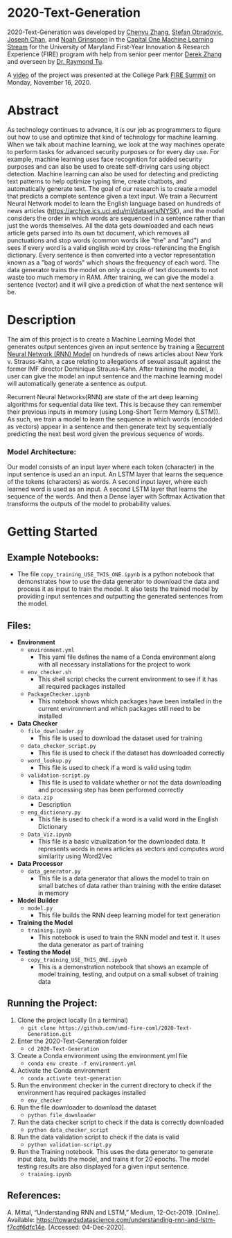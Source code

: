 # 2020-Text-Generation
2020-Text-Generation was developed by [Chenyu Zhang](czhang21@terpmail.umd.edu), [Stefan Obradovic](sobrad@umd.edu), [Joseph Chan](jchan123@terpmail.umd.edu), and [Noah Grinspoon](ngrinspoon@gmail.com) in the [Capital One Machine Learning Stream](https://www.fire.umd.edu/coml) for the University of Maryland First-Year Innovation & Research Experience (FIRE) program with help from senior peer mentor [Derek Zhang](dzhang21@terpmail.umd.edu) and overseen by [Dr. Raymond Tu](https://huahongtu.me/).

A [video](https://www.youtube.com/watch?v=-vTMY6ZG2iI) of the project was presented at the College Park [FIRE Summit](https://www.fire.umd.edu/summit) on Monday, November 16, 2020.

# Abstract
As technology continues to advance, it is our job as programmers to figure out how to use and optimize that kind of technology for machine learning. When we talk about machine learning, we look at the way machines operate to perform tasks for advanced security purposes or for every day use. For example, machine learning uses face recognition for added security purposes and can also be used to create self-driving cars using object detection. Machine learning can also be used for detecting and predicting text patterns to help optimize typing time, create chatbots, and automatically generate text. The goal of our research is to create a model that predicts a complete sentence given a text input. We train a Recurrent Neural Network model to learn the English language based on hundreds of news articles (https://archive.ics.uci.edu/ml/datasets/NYSK), and the model considers the order in which words are sequenced in a sentence rather than just the words themselves. All the data gets downloaded and each news article gets parsed into its own txt document, which removes all punctuations and stop words (common words like "the" and "and") and sees if every word is a valid english word by cross-referencing the English dictionary. Every sentence is then converted into a vector representation known as a "bag of words" which shows the frequency of each word. The data generator trains the model on only a couple of text documents to not waste too much memory in RAM. After training, we can give the model a sentence (vector) and it will give a prediction of what the next sentence will be.

# Description
The aim of this project is to create a Machine Learning Model that generates output sentences given an input sentence by training a [Recurrent Neural Network (RNN) Model](https://en.wikipedia.org/wiki/Recurrent_neural_network) on hundreds of news articles about New York v. Strauss-Kahn, a case relating to allegations of sexual assault against the former IMF director Dominique Strauss-Kahn. After training the model, a user can give the model an input sentence and the machine learning model will automatically generate a sentence as output.

Recurrent Neural Networks(RNN) are state of the art deep learning algorithms for sequential data like text. This is because they can remember their previous inputs in memory (using Long-Short Term Memory (LSTM)). As such, we train a model to learn the sequence in which words (encodded as vectors) appear in a sentence and then generate text by sequentially predicting the next best word given the previous sequence of words.

### Model Architecture:
Our model consists of an input layer where each token (character) in the input sentence is used an an input. An LSTM layer that learns the sequence of the tokens (characters) as words. A second input layer, where each learned word is used as an input. A second LSTM layer that learns the sequence of the words. And then a Dense layer with Softmax Activation that transforms the outputs of the model to probability values. 
 

# Getting Started
## Example Notebooks:
* The file `copy_training_USE_THIS_ONE.ipynb` is a python notebook that demonstrates how to use the data generator to download the data and process it as input to train the model. It also tests the trained model by providing input sentences and outputting the generated sentences from the model.

## Files:
* **Environment**
   * `environment.yml`
     * This yaml file defines the name of a Conda environment along with all necessary installations for the project to work
   * `env_checker.sh`
     * This shell script checks the current environment to see if it has all required packages installed
   * `PackageChecker.ipynb`
     * This notebook shows which packages have been installed in the current environment and which packages still need to be installed
* **Data Checker**
   * `file_downloader.py`
     * This file is used to download the dataset used for training
   * `data_checker_script.py`
     * This file is used to check if the dataset has downloaded correctly
   * `word_lookup.py`
     * This file is used to check if a word is valid using tqdm
   * `validation-script.py`
     * This file is used to validate whether or not the data downloading and processing step has been performed correctly
   * `data.zip`
     * Description
   * `eng_dictionary.py`
     * This file is used to check if a word is a valid word in the English Dictionary
   * `Data_Viz.ipynb`
     * This file is a basic vizualization for the downloaded data. It represents words in news articles as vectors and computes word similarity using Word2Vec
* **Data Processor**
   * `data_generator.py`
     * This file is a data generator that allows the model to train on small batches of data rather than training with the entire dataset in memory
* **Model Builder**
   * `model.py`
     * This file builds the RNN deep learning model for text generation
* **Training the Model**
   * `training.ipynb`
     * This notebook is used to train the RNN model and test it. It uses the data generator as part of training
* **Testing the Model**
   * `copy_training_USE_THIS_ONE.ipynb`
     * This is a demonstration notebook that shows an example of model training, testing, and output on a small subset of training data

## Running the Project:
1. Clone the project locally (In a terminal)
   * `git clone https://github.com/umd-fire-coml/2020-Text-Generation.git`
2. Enter the 2020-Text-Generation folder
   * `cd 2020-Text-Generation`
3. Create a Conda environment using the environment.yml file
   * `conda env create -f environment.yml`
4. Activate the Conda environment
   * `conda activate text-generation`
5. Run the environment checker in the current directory to check if the environment has required packages installed
   * `env_checker`
6. Run the file downloader to download the dataset
   * `python file_downloader`
7. Run the data checker script to check if the data is correctly downloaded
   * `python data_checker_script`
8. Run the data validation script to check if the data is valid
   * `python validation-script.py`
9. Run the Training notebook. This uses the data generator to generate input data, builds the model, and trains it for 20 epochs. The model testing results are also displayed for a given input sentence.
   * `training.ipynb`

## References:
A. Mittal, “Understanding RNN and LSTM,” Medium, 12-Oct-2019. [Online]. Available: https://towardsdatascience.com/understanding-rnn-and-lstm-f7cdf6dfc14e. [Accessed: 04-Dec-2020]. 
